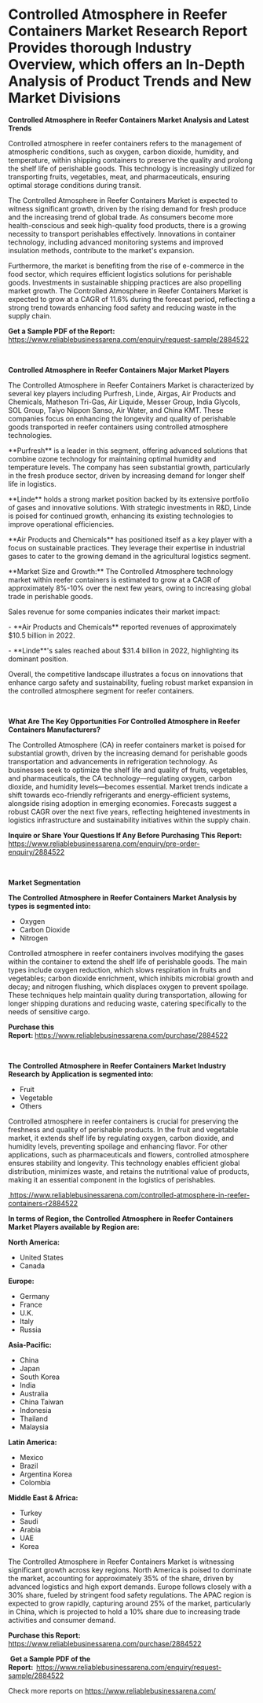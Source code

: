 <p><h1>Controlled Atmosphere in Reefer Containers Market Research Report Provides thorough Industry Overview, which offers an In-Depth Analysis of Product Trends and New Market Divisions</h1></p><p><strong>Controlled Atmosphere in Reefer Containers Market Analysis and Latest Trends</strong></p>
<p><p>Controlled atmosphere in reefer containers refers to the management of atmospheric conditions, such as oxygen, carbon dioxide, humidity, and temperature, within shipping containers to preserve the quality and prolong the shelf life of perishable goods. This technology is increasingly utilized for transporting fruits, vegetables, meat, and pharmaceuticals, ensuring optimal storage conditions during transit.</p><p>The Controlled Atmosphere in Reefer Containers Market is expected to witness significant growth, driven by the rising demand for fresh produce and the increasing trend of global trade. As consumers become more health-conscious and seek high-quality food products, there is a growing necessity to transport perishables effectively. Innovations in container technology, including advanced monitoring systems and improved insulation methods, contribute to the market's expansion.</p><p>Furthermore, the market is benefiting from the rise of e-commerce in the food sector, which requires efficient logistics solutions for perishable goods. Investments in sustainable shipping practices are also propelling market growth. The Controlled Atmosphere in Reefer Containers Market is expected to grow at a CAGR of 11.6% during the forecast period, reflecting a strong trend towards enhancing food safety and reducing waste in the supply chain.</p></p>
<p><strong>Get a Sample PDF of the Report:&nbsp;</strong> <a href="https://www.reliablebusinessarena.com/enquiry/request-sample/2884522?utm_campaign=3115&utm_medium=2&utm_source=Github&utm_content=ia&utm_term=13032025&utm_id=controlled-atmosphere-in-reefer-containers">https://www.reliablebusinessarena.com/enquiry/request-sample/2884522</a></p>
<p>&nbsp;</p>
<p><strong>Controlled Atmosphere in Reefer Containers Major Market Players</strong></p>
<p><p>The Controlled Atmosphere in Reefer Containers Market is characterized by several key players including Purfresh, Linde, Airgas, Air Products and Chemicals, Matheson Tri-Gas, Air Liquide, Messer Group, India Glycols, SOL Group, Taiyo Nippon Sanso, Air Water, and China KMT. These companies focus on enhancing the longevity and quality of perishable goods transported in reefer containers using controlled atmosphere technologies.</p><p>**Purfresh** is a leader in this segment, offering advanced solutions that combine ozone technology for maintaining optimal humidity and temperature levels. The company has seen substantial growth, particularly in the fresh produce sector, driven by increasing demand for longer shelf life in logistics.</p><p>**Linde** holds a strong market position backed by its extensive portfolio of gases and innovative solutions. With strategic investments in R&D, Linde is poised for continued growth, enhancing its existing technologies to improve operational efficiencies. </p><p>**Air Products and Chemicals** has positioned itself as a key player with a focus on sustainable practices. They leverage their expertise in industrial gases to cater to the growing demand in the agricultural logistics segment.</p><p>**Market Size and Growth:** The Controlled Atmosphere technology market within reefer containers is estimated to grow at a CAGR of approximately 8%-10% over the next few years, owing to increasing global trade in perishable goods.</p><p>Sales revenue for some companies indicates their market impact:</p><p>- **Air Products and Chemicals** reported revenues of approximately $10.5 billion in 2022.</p><p>- **Linde**'s sales reached about $31.4 billion in 2022, highlighting its dominant position.</p><p>Overall, the competitive landscape illustrates a focus on innovations that enhance cargo safety and sustainability, fueling robust market expansion in the controlled atmosphere segment for reefer containers.</p></p>
<p>&nbsp;</p>
<p><strong>What Are The Key Opportunities For Controlled Atmosphere in Reefer Containers Manufacturers?</strong></p>
<p><p>The Controlled Atmosphere (CA) in reefer containers market is poised for substantial growth, driven by the increasing demand for perishable goods transportation and advancements in refrigeration technology. As businesses seek to optimize the shelf life and quality of fruits, vegetables, and pharmaceuticals, the CA technology—regulating oxygen, carbon dioxide, and humidity levels—becomes essential. Market trends indicate a shift towards eco-friendly refrigerants and energy-efficient systems, alongside rising adoption in emerging economies. Forecasts suggest a robust CAGR over the next five years, reflecting heightened investments in logistics infrastructure and sustainability initiatives within the supply chain.</p></p>
<p><strong>Inquire or Share Your Questions If Any Before Purchasing This Report:</strong> <a href="https://www.reliablebusinessarena.com/enquiry/pre-order-enquiry/2884522?utm_campaign=3115&utm_medium=2&utm_source=Github&utm_content=ia&utm_term=13032025&utm_id=controlled-atmosphere-in-reefer-containers">https://www.reliablebusinessarena.com/enquiry/pre-order-enquiry/2884522</a></p>
<p>&nbsp;</p>
<p><strong>Market Segmentation</strong></p>
<p><strong>The Controlled Atmosphere in Reefer Containers Market Analysis by types is segmented into:</strong></p>
<p><ul><li>Oxygen</li><li>Carbon Dioxide</li><li>Nitrogen</li></ul></p>
<p><p>Controlled atmosphere in reefer containers involves modifying the gases within the container to extend the shelf life of perishable goods. The main types include oxygen reduction, which slows respiration in fruits and vegetables; carbon dioxide enrichment, which inhibits microbial growth and decay; and nitrogen flushing, which displaces oxygen to prevent spoilage. These techniques help maintain quality during transportation, allowing for longer shipping durations and reducing waste, catering specifically to the needs of sensitive cargo.</p></p>
<p><strong>Purchase this Report:&nbsp;</strong><a href="https://www.reliablebusinessarena.com/purchase/2884522?utm_campaign=3115&utm_medium=2&utm_source=Github&utm_content=ia&utm_term=13032025&utm_id=controlled-atmosphere-in-reefer-containers">https://www.reliablebusinessarena.com/purchase/2884522</a></p>
<p>&nbsp;</p>
<p><strong>The Controlled Atmosphere in Reefer Containers Market Industry Research by Application is segmented into:</strong></p>
<p><ul><li>Fruit</li><li>Vegetable</li><li>Others</li></ul></p>
<p><p>Controlled atmosphere in reefer containers is crucial for preserving the freshness and quality of perishable products. In the fruit and vegetable market, it extends shelf life by regulating oxygen, carbon dioxide, and humidity levels, preventing spoilage and enhancing flavor. For other applications, such as pharmaceuticals and flowers, controlled atmosphere ensures stability and longevity. This technology enables efficient global distribution, minimizes waste, and retains the nutritional value of products, making it an essential component in the logistics of perishables.</p></p>
<p><a href="https://www.reliablebusinessarena.com/controlled-atmosphere-in-reefer-containers-r2884522?utm_campaign=3115&utm_medium=2&utm_source=Github&utm_content=ia&utm_term=13032025&utm_id=controlled-atmosphere-in-reefer-containers">&nbsp;https://www.reliablebusinessarena.com/controlled-atmosphere-in-reefer-containers-r2884522</a></p>
<p><strong>In terms of Region, the Controlled Atmosphere in Reefer Containers Market Players available by Region are:</strong></p>
<p>
    <p> <strong> North America: </strong>
        <ul>
            <li>United States</li>
            <li>Canada</li>
        </ul>
        </p> 
    <p> <strong> Europe: </strong>
        <ul>
            <li>Germany</li>
            <li>France</li>
            <li>U.K.</li>
            <li>Italy</li>
            <li>Russia</li>
        </ul>
        </p> 
    <p> <strong> Asia-Pacific: </strong>
        <ul>
            <li>China</li>
            <li>Japan</li>
            <li>South Korea</li>
            <li>India</li>
            <li>Australia</li>
            <li>China Taiwan</li>
            <li>Indonesia</li>
            <li>Thailand</li>
            <li>Malaysia</li>
        </ul>
        </p> 
    <p> <strong> Latin America: </strong>
        <ul>
            <li>Mexico</li>
            <li>Brazil</li>
            <li>Argentina Korea</li>
            <li>Colombia</li>
        </ul>
        </p> 
    <p> <strong> Middle East & Africa: </strong>
        <ul>
            <li>Turkey</li>
            <li>Saudi</li>
            <li>Arabia</li>
            <li>UAE</li>
            <li>Korea</li>
        </ul>
    </p>
    </p>
<p><p>The Controlled Atmosphere in Reefer Containers Market is witnessing significant growth across key regions. North America is poised to dominate the market, accounting for approximately 35% of the share, driven by advanced logistics and high export demands. Europe follows closely with a 30% share, fueled by stringent food safety regulations. The APAC region is expected to grow rapidly, capturing around 25% of the market, particularly in China, which is projected to hold a 10% share due to increasing trade activities and consumer demand.</p></p>
<p><strong>Purchase this Report: </strong><a href="https://www.reliablebusinessarena.com/purchase/2884522?utm_campaign=3115&utm_medium=2&utm_source=Github&utm_content=ia&utm_term=13032025&utm_id=controlled-atmosphere-in-reefer-containers">https://www.reliablebusinessarena.com/purchase/2884522</a></p>
<p>&nbsp;<strong>Get a Sample PDF of the Report:&nbsp;&nbsp;</strong><a href="https://www.reliablebusinessarena.com/enquiry/request-sample/2884522?utm_campaign=3115&utm_medium=2&utm_source=Github&utm_content=ia&utm_term=13032025&utm_id=controlled-atmosphere-in-reefer-containers">https://www.reliablebusinessarena.com/enquiry/request-sample/2884522</a></p>
<p><strong></strong></p>
<p>Check more reports on <a href="https://www.reliablebusinessarena.com/?utm_campaign=3115&utm_medium=2&utm_source=Github&utm_content=ia&utm_term=13032025&utm_id=controlled-atmosphere-in-reefer-containers">https://www.reliablebusinessarena.com/</a></p>